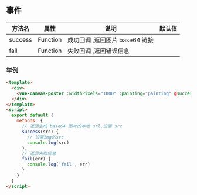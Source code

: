 ## 事件

| 方法名  | 属性     | 说明                           | 默认值 |
| ------- | -------- | ------------------------------ | ------ |
| success | Function | 成功回调 ,返回图片 base64 链接 |        |
| fail    | Function | 失败回调 ,返回错误信息         |        |

### 举例

```html
<template>
  <div>
    <vue-canvas-poster :widthPixels="1000" :painting="painting" @success="success" @fail="fail"></vue-canvas-poster>
  </div>
</template>
<script>
  export default {
    methods: {
      // 返回生成 base64 图片的本地 url,设置 src
      success(src) {
        // 设置img的src
        console.log(src)
      },
      // 返回失败信息
      fail(err) {
        console.log('fail', err)
      }
    }
  }
</script>
```
